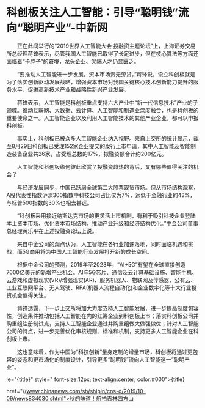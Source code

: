 # 科创板关注人工智能：引导“聪明钱”流向“聪明产业”-中新网

　　正在此间举行的“2019世界人工智能大会·投融资主题论坛”上，上海证券交易所总经理蒋锋表示，尽管我国人工智能已取得了长足进步，但在核心算法等方面还面临着“卡脖子”的窘境，龙头企业、尖端人才仍显匮乏。

　　“要推动人工智能进一步发展，资本市场责无旁贷。”蒋锋说，设立科创板就是为了落实创新驱动发展战略，增强资本市场对我国关键核心技术创新能力提升的服务水平，促进高新技术产业和战略性新兴产业发展。

　　蒋锋表示，人工智能是科创板重点支持六大产业中“新一代信息技术”产业的子领域。推动互联网、大数据、云计算、人工智能和制造业深度融合，也是科创板的重要使命之一。人工智能企业以及利用人工智能技术的其他产业企业，都可以申报科创板。

　　事实上，科创板已被众多人工智能企业纳入视野。来自上交所的统计显示，截至8月29日科创板已受理152家企业提交的发行上市申请，其中人工智能及智能制造装备企业共26家，占受理总数的17%，拟融资额合计约200亿元。

　　人工智能和科创板缘何彼此欣赏？投融资趋热的背后，又有哪些值得关注的机会？

　　与经济发展同步，中国已跃居全球第二大股票现货市场。但从市场结构观察，A股代表性指数沪深300指数中科技公司占比仅为7%，远低于金融行业的43%，与标普500指数的30%也相去甚远。

　　“科创板采用接近纳斯达克市场的更灵活上市机制，有利于吸引科技企业登陆本土资本市场、优化资本市场结构，推动产业升级和经济结构优化。”中金公司董事总经理黄乐平在上述投融资论坛上说。

　　来自中金公司的观点认为，人工智能在各行业加速落地，同时面临机遇和挑战，而5G商用将为中国人工智能行业发展打开新的成长空间。

　　根据中金公司的预测，2019年至2023年，“AI+5G”有望在全球直接创造7000亿美元的新增产业机会。AI与5G芯片、通信及云计算基础设施、智能手机、云游戏和虚拟现实(VR)/增强现实(AR)、服务机器人、物联网及传感器、公有云、工业互联网平台、无人驾驶、RPA(机器人流程自动化)和企业数字化等十大行业投资机会值得关注。

　　蒋锋透露，下一步上交所将加大力度支持人工智能发展，进一步提高制度包容性，创造条件推动包括人工智能在内的红筹企业到科创板上市；落实科创板公司并购重组注册制试点，支持人工智能企业通过并购重组做大做强做优；针对人工智能公司的特点，进一步完善优化审核规则、标准和机制，支持更多人工智能企业在科创板上市。

　　这也意味着，作为中国为“科技创新”量身定制的增量市场，科创板将通过更包容的姿态和更市场化的制度设计，引导更多“聪明钱”流向人工智能这一“聪明产业”。

le="{title}" style=" font-size:12px; text-align:center; color:#000">{title}

href="//www.chinanews.com/sh/shipin/cns-d/2019/10-09/news834030.shtml">秋的味道！航拍吉林四方山
